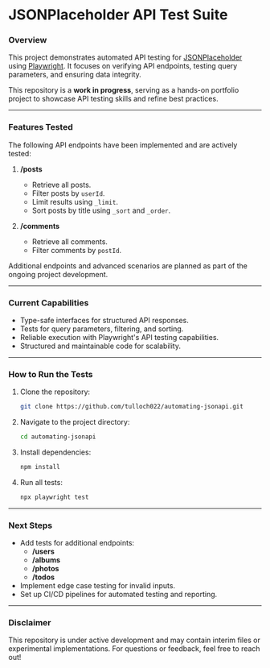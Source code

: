 
# **JSONPlaceholder API Test Suite**

### **Overview**
This project demonstrates automated API testing for [JSONPlaceholder](https://jsonplaceholder.typicode.com/) using [Playwright](https://playwright.dev/). It focuses on verifying API endpoints, testing query parameters, and ensuring data integrity.

This repository is a **work in progress**, serving as a hands-on portfolio project to showcase API testing skills and refine best practices.

---

### **Features Tested**
The following API endpoints have been implemented and are actively tested:
1. **/posts**
   - Retrieve all posts.
   - Filter posts by `userId`.
   - Limit results using `_limit`.
   - Sort posts by title using `_sort` and `_order`.

2. **/comments**
   - Retrieve all comments.
   - Filter comments by `postId`.

Additional endpoints and advanced scenarios are planned as part of the ongoing project development.

---

### **Current Capabilities**
- Type-safe interfaces for structured API responses.
- Tests for query parameters, filtering, and sorting.
- Reliable execution with Playwright's API testing capabilities.
- Structured and maintainable code for scalability.

---

### **How to Run the Tests**
1. Clone the repository:
   ```bash
   git clone https://github.com/tulloch022/automating-jsonapi.git
   ```
2. Navigate to the project directory:
   ```bash
   cd automating-jsonapi
   ```
3. Install dependencies:
   ```bash
   npm install
   ```
4. Run all tests:
   ```bash
   npx playwright test
   ```

---

### **Next Steps**
- Add tests for additional endpoints:
  - **/users**
  - **/albums**
  - **/photos**
  - **/todos**
- Implement edge case testing for invalid inputs.
- Set up CI/CD pipelines for automated testing and reporting.

---

### **Disclaimer**
This repository is under active development and may contain interim files or experimental implementations. For questions or feedback, feel free to reach out!
